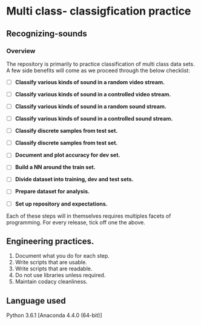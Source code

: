 # Multi class- classigfication practice
## Recognizing-sounds

### Overview

The repository is primarily to practice classification of multi class data sets. A few side benefits will come as we proceed through the below checklist:

- [ ] **Classify various kinds of sound in a random video stream.**
- [ ] **Classify various kinds of sound in a controlled video stream.**
- [ ] **Classify various kinds of sound in a random sound stream.**
- [ ] **Classify various kinds of sound in a controlled sound stream.**
- [ ] **Classify discrete samples from test set.**
- [ ] **Classify discrete samples from test set.**
- [ ] **Document and plot accuracy for dev set.**
- [ ] **Build a NN around the train set.**
- [ ] **Divide dataset into training, dev and test sets.**
- [ ] **Prepare dataset for analysis.**
- [ ] **Set up repository and expectations.**


Each of these steps will in themselves requires multiples facets of programming. For every release, tick off one the above.

## Engineering practices.
1. Document what you do for each step.
2. Write scripts that are usable.
3. Write scripts that are readable.
4. Do not use libraries unless required.
5. Maintain codacy cleanliness.

## Language used 
Python 3.6.1 [Anaconda 4.4.0 (64-bit)]